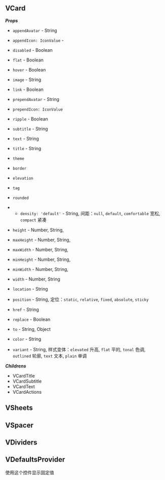 ## VCard

***Props***
	
- `appendAvatar` - String
- `appendIcon: IconValue` - 
- `disabled` - Boolean
- `flat` - Boolean
- `hover` - Boolean
- `image` - String
- `link` - Boolean
- `prependAvatar` - String
- `prependIcon: IconValue`
- `ripple` - Boolean
- `subtitle` - String
- `text` - String
- `title` - String

- `theme`
- `border`
- `elevation`
- `tag`
- `rounded`
- - `density: 'default'` - String, 间距：`null`, `default`, `comfortable` 宽松, `compact` 紧凑

- `height` - Number, String,
- `maxHeight` - Number, String,
- `maxWidth` - Number, String,
- `minHeight` - Number, String,
- `minWidth` - Number, String,
- `width` - Number, String

- `location` - String
- `position` - String, 定位：`static`, `relative`, `fixed`, `absolute`, `sticky`

- `href` - String
- `replace` - Boolean
- `to` - String, Object

- `color` - String
- `variant` - String, 样式变体：`elevated` 升高, `flat` 平的, `tonal` 色调, `outlined` 轮廓, `text` 文本, `plain` 单调

***Childrens***

- VCardTitle
- VCardSubtitle
- VCardText
- VCardActions

## VSheets

## VSpacer

## VDividers

## VDefaultsProvider

使用这个控件显示固定值